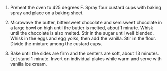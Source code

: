 1) Preheat the oven to 425 degrees F. Spray four custard cups with baking spray and place on a baking sheet.

2) Microwave the butter, bittersweet chocolate and semisweet chocolate in a large bowl on high until the butter is melted, about 1 minute. Whisk until the chocolate is also melted. Stir in the sugar until well blended. Whisk in the eggs and egg yolks, then add the vanilla. Stir in the flour. Divide the mixture among the custard cups.

3) Bake until the sides are firm and the centers are soft, about 13 minutes. Let stand 1 minute. Invert on individual plates while warm and serve with vanilla ice cream.